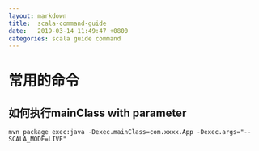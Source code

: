 ```yaml
---
layout: markdown
title:  scala-command-guide
date:   2019-03-14 11:49:47 +0800
categories: scala guide command
---
```



# 常用的命令
## 如何执行mainClass with parameter
```
mvn package exec:java -Dexec.mainClass=com.xxxx.App -Dexec.args="--SCALA_MODE=LIVE"
```
